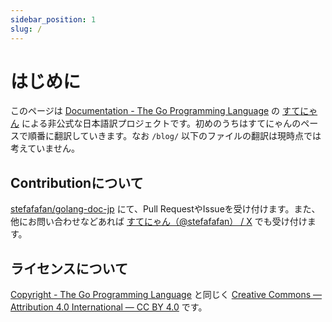 ```yaml
---
sidebar_position: 1
slug: /
---
```


# はじめに

このページは [Documentation - The Go Programming Language](https://go.dev/doc/) の [すてにゃん](https://twitter.com/stefafafan) による非公式な日本語訳プロジェクトです。初めのうちはすてにゃんのペースで順番に翻訳していきます。なお `/blog/` 以下のファイルの翻訳は現時点では考えていません。

## Contributionについて
[stefafafan/golang-doc-jp](https://github.com/stefafafan/golang-doc-jp) にて、Pull RequestやIssueを受け付けます。また、他にお問い合わせなどあれば [すてにゃん（@stefafafan） / X](https://twitter.com/stefafafan) でも受け付けます。

## ライセンスについて
[Copyright - The Go Programming Language](https://go.dev/copyright) と同じく [Creative Commons — Attribution 4.0 International — CC BY 4.0](https://creativecommons.org/licenses/by/4.0/) です。
